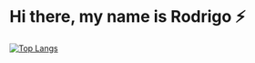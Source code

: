 # Hi there, my name is Rodrigo ⚡
[![Top Langs](https://github-readme-stats.vercel.app/api/top-langs/?username=rodrigoherera&layout=compact)](https://github.com/rodrigoherera/github-readme-stats)

<!--
**rodrigoherera/rodrigoherera** is a ✨ _special_ ✨ repository because its `README.md` (this file) appears on your GitHub profile.

Here are some ideas to get you started:

- 🔭 I’m currently working on ...
- 🌱 I’m currently learning ...
- 👯 I’m looking to collaborate on ...
- 🤔 I’m looking for help with ...
- 💬 Ask me about ...
- 📫 How to reach me: ...
- 😄 Pronouns: ...
- ⚡ Fun fact: ...
-->
